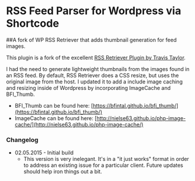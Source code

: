# RSS Feed Parser for Wordpress via Shortcode
##A fork of WP RSS Retriever that adds thumbnail generation for feed images.

This plugin is a fork of the excellent [RSS Retriever Plugin by Travis Taylor](https://github.com/tjtaylo/WP-RSS-Retriever).

I had the need to generate lightweight thumbnails from the images found in an RSS feed.  By default, RSS Retriever does a CSS resize, but uses the original image from the host. I updated it to add a include image caching and resizing inside of Wordpress by incorporating ImageCache and BFI_Thumb.

* BFI_Thumb can be found here: [https://bfintal.github.io/bfi_thumb/](https://bfintal.github.io/bfi_thumb/)
* ImageCache can be found here: [http://nielse63.github.io/php-image-cache/](http://nielse63.github.io/php-image-cache/)

### Changelog

* 02.05.2015 - Initial build
    * This version is very inelegant. It's in a "it just works" format in order to address an existing issue for a particular client. Future updates should help iron things out a bit.
